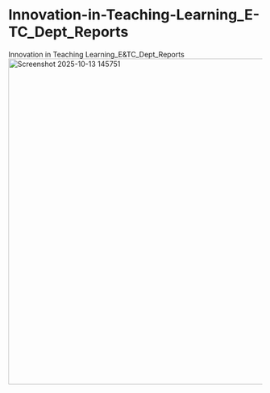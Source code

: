 # Innovation-in-Teaching-Learning_E-TC_Dept_Reports
Innovation in Teaching Learning_E&amp;TC_Dept_Reports
<img width="1442" height="646" alt="Screenshot 2025-10-13 145751" src="https://github.com/user-attachments/assets/e6cb529b-244c-467b-bd24-dc478d608ae4" />

